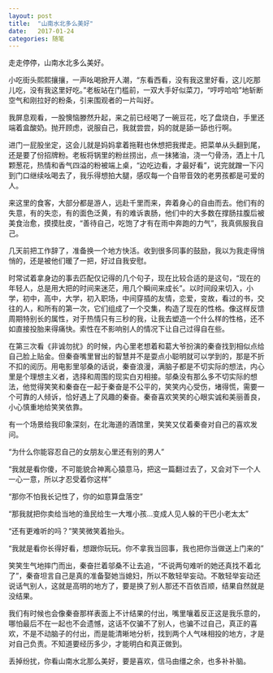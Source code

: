 ```yaml
---
layout: post
title:  "山南水北多么美好"
date:   2017-01-24
categories: 随笔
---
```


走走停停，山南水北多么美好。

小吃街头熙熙攘攘，一声吆喝掀开人潮，“东看西看，没有我这里好看，这儿吃那儿吃，没有我这里好吃。”老板站在门槛前，一双大手好似菜刀，“哼哼哈哈”地斩断空气和刚拉好的粉条，引来围观者的一片叫好。

我屏息观看，一股懊恼滕然升起，来之前已经喝了一碗豆花，吃了盘烧白，手里还端着盒酸奶。抛开顾虑，说服自己，我就尝尝，妈的就是舔一舔也行啊。

进门一屁股坐定，这会儿就是妈妈拿着拖鞋也休想把我撵走。把菜单从头翻到尾，还是要了份招牌粉。老板将锅里的粉丝捞出，点一抹猪油，浇一勺骨汤，洒上十几颗葱花，热情和香气四溢的粉被端上桌，“边吃边看，才最好看”，说完就蹭一下闪到门口继续吆喝去了，我乐得想拍大腿，感叹每一个自带音效的老男孩都是可爱的人。

来这里的食客，大部分都是游人，远赴千里而来，奔着身心的自由而去。他们有的失意，有的失恋，有的面色泛黄，有的难诉衷肠，他们中的大多数在撑肠拄腹后被美食治愈，摸摸肚皮，“善待自己，吃饱了才有在雨中奔跑的力气”，我真佩服我自己。

几天前把工作辞了，准备换一个地方快活。收到很多同事的鼓励，我以为我走得悄悄的，还是被他们暖了一把，好过自我安慰。

时常试着拿身边的事去匹配仅记得的几个句子，现在比较合适的是这句，“现在的年轻人，总是用大把的时间来迷茫，用几个瞬间来成长”。以时间段来切入，小学，初中，高中，大学，初入职场，中间穿插的友情，恋爱，变故，看过的书，交往的人，和所有的第一次，它们组成了一个交集，构造了现在的性格。像这样反馈周期特别长的属性，对于热情只有三秒的我，让我去塑造一个什么样的性格，还不如直接投胎来得痛快。索性在不影响别人的情况下让自己过得自在些。

在第三次看《非诚勿扰》的时候，内心里老想着和葛大爷扮演的秦奋找到相似点给自己脸上贴金。但秦奋嘴里冒出的智慧并不是耍点小聪明就可以学到的，那是不折不扣的阅历。用电影里邬桑的话说，秦奋浪漫，满脑子都是不切实际的想法，内心里是个理想主义者，选择和周围的现实白刃相接。邬桑没有那么多不切实际的想法，他觉得笑笑和秦奋在一起于秦奋是不公平的，笑笑内心受伤，堵得慌，需要一个可靠的人倾诉，恰好遇上了风趣的秦奋。秦奋喜欢笑笑的心眼实诚和美丽善良，小心慎重地给笑笑依靠。

有一个场景给我印象深刻，在北海道的酒馆里，笑笑又仗着秦奋对自己的喜欢发问。

“为什么你能容忍自己的女朋友心里还有别的男人”

“我就是看你傻，不可能貌合神离心猿意马，把这一篇翻过去了，又会对下一个人一心一意，所以才忍受着你这样”

“那你不怕我长记性了，你的如意算盘落空”

“那我就把你卖给当地的渔民给生一大堆小孩...变成人见人躲的干巴小老太太”

“还有更难听的吗？”笑笑微笑着抬头。

“我就是看你长得好看，想跟你玩玩。你不拿我当回事，我也把你当做送上门来的”

笑笑生气地摔门而出，秦奋拦着邬桑不让去追，“不说两句难听的她还真找不着北了”，秦奋坦言自己是真的准备娶她当媳妇，所以不敢轻举妄动。不敢轻举妄动还说话气别人，这就是高明的地方了，要是换了别人那还不百依百顺，结果自然就是没结果。

我们有时候也会像秦奋那样表面上不计结果的付出，嘴里嚷着反正这是我乐意的，哪怕最后不在一起也不会遗憾，这话不仅骗不了别人，也骗不过自己，真正的喜欢，不是不动脑子的付出，而是能清晰地分析，找到两个人气味相投的地方，才是对自己负责。不知道要经历多少，才能明白和真正做到。

丢掉纷扰，你看山南水北那么美好，要是喜欢，信马由缰之余，也多补补脑。
